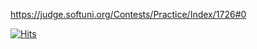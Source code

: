 https://judge.softuni.org/Contests/Practice/Index/1726#0

[![Hits](https://hits.seeyoufarm.com/api/count/incr/badge.svg?url=https%3A%2F%2Fgithub.com%2FZhekoGinev%2FSoftUni%2Fedit%2Fmain%2FPython%2F01-python-fundamentals%2F05-lists-advanced%2F03-more-exercises%2F00-problems&count_bg=%2379C83D&title_bg=%23555555&icon=&icon_color=%23E7E7E7&title=hits&edge_flat=false)](https://hits.seeyoufarm.com)
